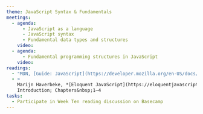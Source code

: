 ```yaml
---
theme: JavaScript Syntax & Fundamentals
meetings:
  - agenda:
      - JavaScript as a language
      - JavaScript syntax
      - Fundamental data types and structures
    video:
  - agenda:
      - Fundamental programming structures in JavaScript
    video:
readings:
  - "MDN, [Guide: JavaScript](https://developer.mozilla.org/en-US/docs/Web/JavaScript)"
  - >
    Marijn Haverbeke, *[Eloquent JavaScript](https://eloquentjavascript.net/), 3rd ed.*,
    Introduction; Chapters&nbsp;1–4
tasks:
  - Participate in Week Ten reading discussion on Basecamp
---
```

